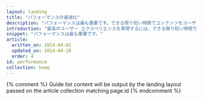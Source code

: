 ```yaml
---
layout: landing
title: "パフォーマンスの最適化"
description: "パフォーマンスは最も重要です。できる限り短い時間でコンテンツをユーザーに提供することです。ユーザーがアプリを起動したら、ページのインタラクションとレンダリングをできる限りスムーズに進めましょう。"
introduction: "最高のユーザー エクスペリエンスを実現するには、できる限り短い時間でコンテンツを提供し（1 秒未満）、常に数ミリ秒以内に（16 ミリ秒未満で）コードがユーザー入力に反応できるようにする必要があります。"
snippet: "パフォーマンスは最も重要です。"
article:
  written_on: 2014-04-01
  updated_on: 2014-04-28
  order: 4
id: performance
collection: home
---
```


{% comment %}
Guide list content will be output by the landing layout passed on the article collection matching page.id
{% endcomment %}


